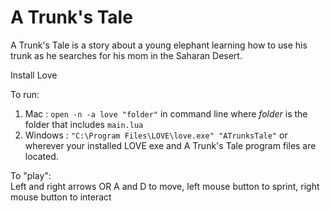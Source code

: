 # A Trunk's Tale

A Trunk's Tale is a story about a young elephant learning how to use his trunk as he searches for his mom in the Saharan Desert.

Install Love

To run:<br>
  1. Mac : `open -n -a love "folder"` in command line where <i>folder</i> is the folder that includes `main.lua`<br>
  2. Windows : `"C:\Program Files\LOVE\love.exe" "ATrunksTale"` or wherever your installed LOVE exe and A Trunk's Tale program files are located.

To "play":<br>
  Left and right arrows OR A and D to move, left mouse button to sprint, right mouse button to interact
